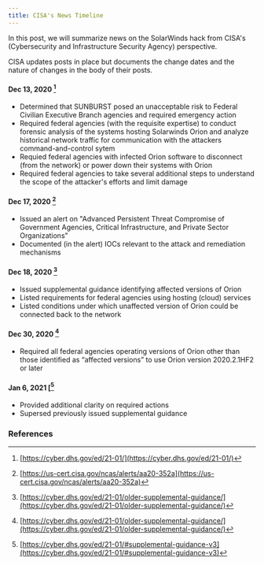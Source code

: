 ```yaml
---
title: CISA's News Timeline
---
```

In this post, we will summarize news on the SolarWinds hack from CISA's (Cybersecurity and Infrastructure Security Agency) perspective.

CISA updates posts in place but documents the change dates and the nature of changes in the body of their posts.

#### Dec 13, 2020 [^cisa20201213]
* Determined that SUNBURST posed an unacceptable risk to Federal Civilian Executive Branch agencies and required emergency action
* Required federal agencies (with the requisite expertise) to conduct forensic analysis of the systems hosting Solarwinds Orion and analyze historical network traffic for communication with the attackers command-and-control sytem
* Requied federal agencies with infected Orion software to disconnect (from the network) or power down their systems with Orion
* Required federal agencies to take several additional steps to understand the scope of the attacker's efforts and limit damage

#### Dec 17, 2020 [^cisa20201217]
* Issued an alert on "Advanced Persistent Threat Compromise of Government Agencies, Critical Infrastructure, and Private Sector Organizations"
* Documented (in the alert) IOCs relevant to the attack and remediation mechanisms

#### Dec 18, 2020 [^cisa20201218]
* Issued supplemental guidance identifying affected versions of Orion
* Listed requirements for federal agencies using hosting (cloud) services
* Listed conditions under which unaffected version of Orion could be connected back to the network

#### Dec 30, 2020 [^cisa20201218]
* Required all federal agencies operating versions of Orion other than those identified as “affected versions” to use Orion version 2020.2.1HF2 or later

#### Jan 6, 2021 [[^cisa20210106]
* Provided additional clarity on required actions
* Supersed previously issued supplemental guidance


### References
[^cisa20201213]: [https://cyber.dhs.gov/ed/21-01/](https://cyber.dhs.gov/ed/21-01/)
[^cisa20201217]: [https://us-cert.cisa.gov/ncas/alerts/aa20-352a](https://us-cert.cisa.gov/ncas/alerts/aa20-352a)
[^cisa20201218]: [https://cyber.dhs.gov/ed/21-01/older-supplemental-guidance/](https://cyber.dhs.gov/ed/21-01/older-supplemental-guidance/)
[^cisa20210106]: [https://cyber.dhs.gov/ed/21-01/#supplemental-guidance-v3](https://cyber.dhs.gov/ed/21-01/#supplemental-guidance-v3)
